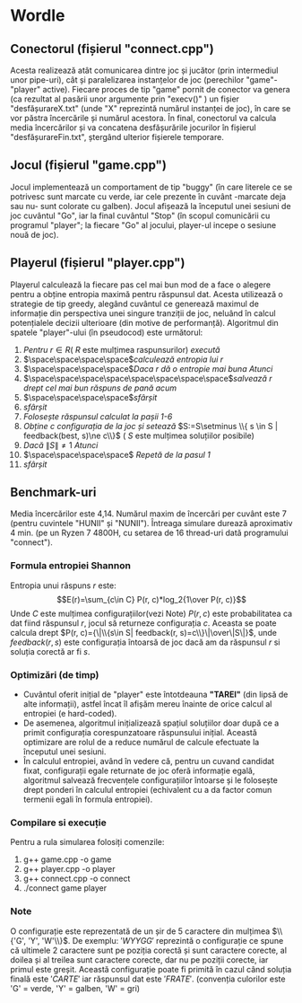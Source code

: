 # Wordle

## Conectorul (fișierul "connect.cpp")

Acesta realizează atât comunicarea dintre joc și jucător (prin intermediul unor pipe-uri), cât și paralelizarea instanțelor de joc (perechilor "game"-"player" active).
Fiecare proces de tip "game" pornit de conector va genera (ca rezultat al pasării unor argumente prin "execv()" ) un fișier "desfășurareX.txt" (unde "X" reprezintă numărul instanței de joc), în care se vor păstra încercările și numărul acestora.
În final, conectorul va calcula media încercărilor și va concatena desfășurările jocurilor în fișierul "desfășurareFin.txt", ștergând ulterior fișierele temporare.

## Jocul (fișierul "game.cpp")

Jocul implementează un comportament de tip "buggy" (în care literele ce se potrivesc sunt marcate cu verde, iar cele prezente în cuvânt -marcate deja sau nu- sunt colorate cu galben).
Jocul afișează la începutul unei sesiuni de joc cuvântul "Go", iar la final cuvântul "Stop" (în scopul comunicării cu programul "player"; la fiecare "Go" al jocului, player-ul incepe o sesiune nouă de joc).

## Playerul (fișierul "player.cpp")

Playerul calculează la fiecare pas cel mai bun mod de a face o alegere pentru a obține entropia maximă pentru răspunsul dat. Acesta utilizează o strategie de tip greedy, alegând cuvântul ce generează maximul de informație din perspectiva unei singure tranziții de joc, neluând în calcul potențialele decizii ulterioare (din motive de performanță). Algoritmul din spatele "player"-ului (în pseudocod) este următorul:

1. _Pentru_ $r \in R$( $R$ este mulțimea raspunsurilor) _execută_
2. $\space\space\space\space$_calculează entropia lui_ $r$
3. $\space\space\space\space$_Daca_ $r$ _dă o entropie mai buna Atunci_
4. $\space\space\space\space\space\space\space\space$_salvează_ $r$ _drept cel mai bun răspuns de pană acum_
5. $\space\space\space\space$_sfârșit_
6. _sfârșit_
7. _Folosește răspunsul calculat la pașii 1-6_
8. _Obține_ $c$ _configurația de la joc și setează_ $S:=S\setminus \\{ s \in S | feedback(best, s)\ne c\\}$ ( $S$ este mulțimea soluțiilor posibile)
9. _Dacă_ $\|S\|\ne1$ _Atunci_
10.  $\space\space\space\space$ _Repetă de la pasul 1_
11. _sfârșit_

## Benchmark-uri

Media încercărilor este 4,14.
Numărul maxim de încercări per cuvânt este 7 (pentru cuvintele "HUNII" și "NUNII").
Întreaga simulare durează aproximativ 4 min. (pe un Ryzen 7 4800H, cu setarea de 16 thread-uri dată programului "connect").

### Formula entropiei Shannon

Entropia unui răspuns $r$ este:
$$E(r)=\sum_{c\in C} P(r, c)*log_2{1\over P(r, c)}$$
Unde $C$ este mulțimea configurațiilor(vezi Note) $P(r, c)$ este probabilitatea ca dat fiind răspunsul $r$, jocul să returneze configurația $c$.
Aceasta se poate calcula drept $P(r, c)={\|\\{s\in S| feedback(r, s)=c\\}\|\over\|S\|}$, unde $feedback(r, s)$ este configurația întoarsă de joc dacă am da răspunsul $r$ si soluția corectă ar fi $s$.

### Optimizări (de timp)

* Cuvântul oferit inițial de "player" este întotdeauna **"TAREI"** (din lipsă de alte informații), astfel încat îl afișăm mereu înainte de orice calcul al entropiei (e hard-coded).
* De asemenea, algoritmul inițializează spațiul soluțiilor doar după ce a primit configurația corespunzatoare răspunsului inițial. Această optimizare are rolul de a reduce numărul de calcule efectuate la începutul unei sesiuni.
* În calculul entropiei, având în vedere că, pentru un cuvand candidat fixat, configurații egale returnate de joc oferă informație egală, algoritmul salvează frecvențele configurațiilor întoarse și le folosește drept ponderi în calculul entropiei (echivalent cu a da factor comun termenii egali în formula entropiei).

### Compilare si execuție

Pentru a rula simularea folosiți comenzile:
1. g++ game.cpp -o game
2. g++ player.cpp -o player
3. g++ connect.cpp -o connect
4. ./connect game player

### Note

O configurație este reprezentată de un șir de 5 caractere din mulțimea $\\{'G', 'Y', 'W'\\}$. De exemplu: $'WYYGG'$ reprezintă o configurație ce spune că ultimele 2 caractere sunt pe poziția corectă și sunt caractere corecte, al doilea și al treilea sunt caractere corecte, dar nu pe poziții corecte, iar primul este greșit. Această configurație poate fi primită în cazul când soluția finală este $'CARTE'$ iar răspunsul dat este $'FRATE'$. (convenția culorilor este 'G' = verde, 'Y' = galben, 'W' = gri)
